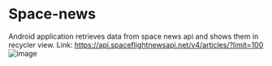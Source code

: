 # Space-news
Android application retrieves data from space news api and shows them in recycler view.
Link: https://api.spaceflightnewsapi.net/v4/articles/?limit=100
![image](https://github.com/iotegaliyev/Space-news/assets/85395233/da26dee2-ea1b-46a1-a377-f669d3007f12)

